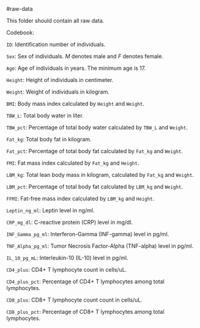 #raw-data

This folder should contain all raw data. 

Codebook: 

`ID`: Identification number of individuals.

`Sex`: Sex of individuals. *M* denotes male and *F* denotes female.

`Age`: Age of individuals in years. The minimum age is 17.

`Height`: Height of individuals in centimeter.

`Weight`: Weight of individuals in kilogram.

`BMI`: Body mass index calculated by `Height` and `Weight`.

`TBW_L`: Total body water in liter. 

`TBW_pct`: Percentage of total body water calculated by `TBW_L` and `Weight`.

`Fat_kg`: Total body fat in kilogram.

`Fat_pct`: Percentage of total body fat calculated by `Fat_kg` and `Weight`.

`FMI`: Fat mass index calculated by `Fat_kg` and `Height`.

`LBM_kg`: Total lean body mass in kilogram, calculated by `Fat_kg` and `Weight`.

`LBM_pct`: Percentage of total body fat calculated by `LBM_kg` and `Weight`.

`FFMI`: Fat-free mass index calculated by `LBM_kg` and `Height`.

`Leptin_ng_ml`: Leptin level in ng/ml.

`CRP_mg_dl`: C-reactive protein (CRP) level in mg/dl.

`INF_Gamma_pg_ml`: Interferon-Gamma (INF-gamma) level in pg/ml.

`TNF_Alpha_pg_ml`: Tumor Necrosis Factor-Alpha (TNF-alpha) level in pg/ml.

`IL_10_pg_mL`: Interleukin-10 (IL-10) level in pg/ml.

`CD4_plus`: CD4+ T lymphocyte count in cells/uL.

`CD4_plus_pct`: Percentage of CD4+ T lymphocytes among total lymphocytes.

`CD8_plus`: CD8+ T lymphocyte count count in cells/uL.

`CD8_plus_pct`: Percentage of CD8+ T lymphocytes among total lymphocytes.

